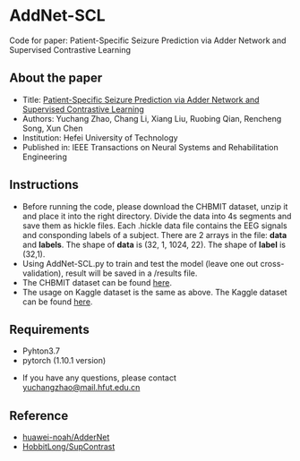 # AddNet-SCL
Code for paper: Patient-Specific Seizure Prediction via Adder Network and Supervised Contrastive Learning

## About the paper
* Title: [Patient-Specific Seizure Prediction via Adder Network and Supervised Contrastive Learning](https://ieeexplore.ieee.org/document/9787538)
* Authors: Yuchang Zhao, Chang Li, Xiang Liu, Ruobing Qian, Rencheng Song, Xun Chen
* Institution: Hefei University of Technology
* Published in: IEEE Transactions on Neural Systems and Rehabilitation Engineering
## Instructions
* Before running the code, please download the CHBMIT dataset, unzip it and place it into the right directory. Divide the data into 4s segments and save them as hickle files.  Each .hickle data file contains the EEG signals and consponding labels of a subject. There are 2 arrays in the file: **data** 
and **labels**. The shape of **data** is (32, 1, 1024, 22). The shape of **label** is (32,1). 
* Using AddNet-SCL.py to train and test the model (leave one out cross-validation), result will be saved in a /results file.
* The CHBMIT dataset can be found [here](https://physionet.org/content/chbmit/1.0.0/).
* The usage on Kaggle dataset is the same as above. The Kaggle dataset can be found [here]( https://www.kaggle.com/c/seizure-prediction/data).

## Requirements
+ Pyhton3.7
+ pytorch (1.10.1 version)
* If you have any questions, please contact yuchangzhao@mail.hfut.edu.cn

## Reference
* [huawei-noah/AdderNet](https://github.com/huawei-noah/AdderNet)
* [HobbitLong/SupContrast](https://github.com/HobbitLong/SupContrast)
